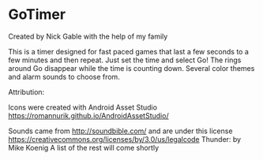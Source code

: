 # GoTimer
Created by Nick Gable with the help of my family

This is a timer designed for fast paced games that last a few seconds to a few minutes and then repeat. 
Just set the time and select Go! The rings around Go disappear while the time is counting down. 
Several color themes and alarm sounds to choose from.


Attribution:

Icons were created with Android Asset Studio
https://romannurik.github.io/AndroidAssetStudio/

Sounds came from http://soundbible.com/ and are under this license https://creativecommons.org/licenses/by/3.0/us/legalcode
Thunder: by Mike Koenig
A list of the rest will come shortly

